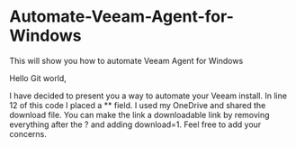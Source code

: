 # Automate-Veeam-Agent-for-Windows
This will show you how to automate Veeam Agent for Windows

Hello Git world,

I have decided to present you a way to automate your Veeam install.
In line 12 of this code I placed a ** field.
I used my OneDrive and shared the download file.
You can make the link a downloadable link by removing everything after the ? and adding download=1.
Feel free to add your concerns.
